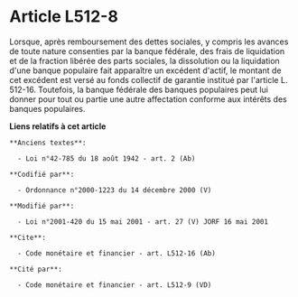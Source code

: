 # Article L512-8

Lorsque, après remboursement des dettes sociales, y compris les avances de toute nature consenties par la banque fédérale,
des frais de liquidation et de la fraction libérée des parts sociales, la dissolution ou la liquidation d'une banque
populaire fait apparaître un excédent d'actif, le montant de cet excédent est versé au fonds collectif de garantie institué
par l'article L. 512-16. Toutefois, la banque fédérale des banques populaires peut lui donner pour tout ou partie une autre
affectation conforme aux intérêts des banques populaires.

**Liens relatifs à cet article**

	**Anciens textes**:

	  - Loi n°42-785 du 18 août 1942 - art. 2 (Ab)

	**Codifié par**:

	  - Ordonnance n°2000-1223 du 14 décembre 2000 (V)

	**Modifié par**:

	  - Loi n°2001-420 du 15 mai 2001 - art. 27 (V) JORF 16 mai 2001

	**Cite**:

	  - Code monétaire et financier - art. L512-16 (Ab)

	**Cité par**:

	  - Code monétaire et financier - art. L512-9 (VD)
